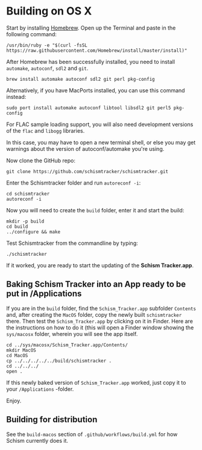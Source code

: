 # Building on OS X

Start by installing [Homebrew](http://brew.sh/). Open up the Terminal and paste
in the following command:

    /usr/bin/ruby -e "$(curl -fsSL https://raw.githubusercontent.com/Homebrew/install/master/install)"

After Homebrew has been successfully installed, you need to install `automake`,
`autoconf`, `sdl2` and `git`.

    brew install automake autoconf sdl2 git perl pkg-config

Alternatively, if you have MacPorts installed, you can use this command
instead:

    sudo port install automake autoconf libtool libsdl2 git perl5 pkg-config

For FLAC sample loading support, you will also need development versions of the
`flac` and `libogg` libraries.

In this case, you may have to open a new terminal shell, or else you may get
warnings about the version of autoconf/automake you're using.

Now clone the GitHub repo:

    git clone https://github.com/schismtracker/schismtracker.git

Enter the Schismtracker folder and run `autoreconf -i`:

    cd schismtracker
    autoreconf -i

Now you will need to create the `build` folder, enter it and start the build:

	mkdir -p build
	cd build
    ../configure && make

Test Schismtracker from the commandline by typing:

	./schismtracker

If it worked, you are ready to start the updating of the **Schism
Tracker.app**.


## Baking Schism Tracker into an App ready to be put in /Applications

If you are in the `build` folder, find the `Schism_Tracker.app` subfolder
`Contents` and, after creating the `MacOS` folder, copy the newly built
`schismtracker` there. Then test the `Schism_Tracker.app` by clicking on it in
Finder. Here are the instructions on how to do it (this will open a Finder
window showing the `sys/macosx` folder, wherein you will see the app itself.

	cd ../sys/macosx/Schism_Tracker.app/Contents/
	mkdir MacOS
	cd MacOS
	cp ../../../../../build/schismtracker .
	cd ../../../
	open .

If this newly baked version of `Schism_Tracker.app` worked, just copy it to
your `/Applications` -folder.

Enjoy.


## Building for distribution

See the `build-macos` section of `.github/workflows/build.yml` for how Schism
currently does it.

